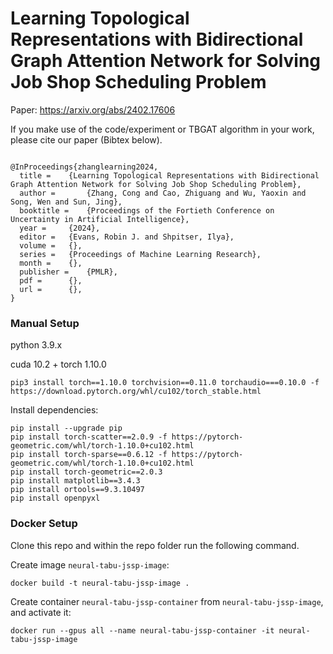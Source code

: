 # Learning Topological Representations with Bidirectional Graph Attention Network for Solving Job Shop Scheduling Problem

Paper: https://arxiv.org/abs/2402.17606

If you make use of the code/experiment or TBGAT algorithm in your work, please cite our paper (Bibtex below).
```

@InProceedings{zhanglearning2024,
  title = 	 {Learning Topological Representations with Bidirectional Graph Attention Network for Solving Job Shop Scheduling Problem},
  author =       {Zhang, Cong and Cao, Zhiguang and Wu, Yaoxin and Song, Wen and Sun, Jing},
  booktitle = 	 {Proceedings of the Fortieth Conference on Uncertainty in Artificial Intelligence},
  year = 	 {2024},
  editor = 	 {Evans, Robin J. and Shpitser, Ilya},
  volume = 	 {},
  series = 	 {Proceedings of Machine Learning Research},
  month = 	 {},
  publisher =    {PMLR},
  pdf = 	 {},
  url = 	 {},
}

```


### Manual Setup
python 3.9.x

cuda 10.2 + torch 1.10.0
```commandline
pip3 install torch==1.10.0 torchvision==0.11.0 torchaudio===0.10.0 -f https://download.pytorch.org/whl/cu102/torch_stable.html
```
Install dependencies:
```commandline
pip install --upgrade pip
pip install torch-scatter==2.0.9 -f https://pytorch-geometric.com/whl/torch-1.10.0+cu102.html
pip install torch-sparse==0.6.12 -f https://pytorch-geometric.com/whl/torch-1.10.0+cu102.html
pip install torch-geometric==2.0.3
pip install matplotlib==3.4.3
pip install ortools==9.3.10497
pip install openpyxl
```

### Docker Setup
Clone this repo and within the repo folder run the following command.

Create image `neural-tabu-jssp-image`:
```commandline
docker build -t neural-tabu-jssp-image .
```

Create container `neural-tabu-jssp-container` from `neural-tabu-jssp-image`, and activate it:
```commandline
docker run --gpus all --name neural-tabu-jssp-container -it neural-tabu-jssp-image
```
